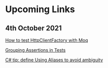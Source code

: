 # Upcoming Links

## 4th October 2021

[How to test HttpClientFactory with Moq](https://www.code4it.dev/blog/testing-httpclientfactory-moq)

[Grouping Assertions in Tests](https://ardalis.com/grouping-assertions-in-tests/)

[C# tip: define Using Aliases to avoid ambiguity](https://www.code4it.dev/csharptips/using-alias)

